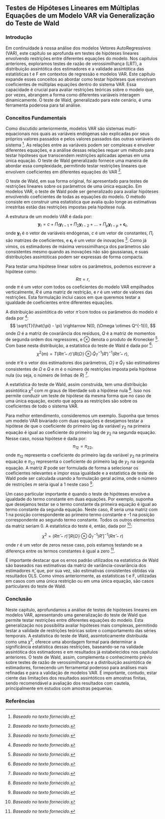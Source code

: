 ## Testes de Hipóteses Lineares em Múltiplas Equações de um Modelo VAR via Generalização do Teste de Wald

### Introdução
Em continuidade à nossa análise dos modelos Vetores AutoRegressivos (VAR), este capítulo se aprofunda em testes de hipóteses lineares envolvendo restrições entre diferentes equações do modelo. Nos capítulos anteriores, exploramos testes de razão de verossimilhança (LRT), a distribuição assintótica dos estimadores e a validade assintótica das estatísticas t e F em contextos de regressão e modelos VAR. Este capítulo expande esses conceitos ao abordar como testar hipóteses que envolvam coeficientes de múltiplas equações dentro do sistema VAR. Essa capacidade é crucial para avaliar restrições teóricas sobre o modelo que, por vezes, abrangem a forma como diferentes variáveis interagem dinamicamente. O teste de Wald, generalizado para este cenário, é uma ferramenta poderosa para tal análise.

### Conceitos Fundamentais
Como discutido anteriormente, modelos VAR são sistemas multi-equacionais nos quais as variáveis endógenas são explicadas por seus próprios valores passados e pelos valores passados das outras variáveis do sistema [^1]. As relações entre as variáveis podem ser complexas e envolver diferentes equações, e a análise dessas relações requer um método para testar hipóteses que transcendem restrições aplicadas apenas em uma única equação. O teste de Wald generalizado fornece uma maneira de abordar essa complexidade, permitindo testar restrições lineares que envolvem coeficientes em diferentes equações do VAR [^1].

O teste de Wald, em sua forma original, foi apresentado para testes de restrições lineares sobre os parâmetros de uma única equação. Em modelos VAR, o teste de Wald pode ser generalizado para avaliar hipóteses envolvendo coeficientes de todas as equações do modelo. O método consiste em construir uma estatística que avalia quão longe as estimativas irrestritas estão das restrições impostas pela hipótese nula.

A estrutura de um modelo VAR é dada por:
$$
\mathbf{y}_t = c + \Pi_1 \mathbf{y}_{t-1} + \Pi_2 \mathbf{y}_{t-2} + \dots + \Pi_p \mathbf{y}_{t-p} + \mathbf{\epsilon}_t,
$$
onde $\mathbf{y}_t$ é o vetor de variáveis endógenas, $c$ é um vetor de constantes, $\Pi_i$ são matrizes de coeficientes, e $\mathbf{\epsilon}_t$ é um vetor de inovações [^1].
Como já vimos, os estimadores de máxima verossimilhança dos parâmetros são consistentes mesmo quando as inovações não são gaussianas, e suas distribuições assintóticas podem ser expressas de forma compacta.

Para testar uma hipótese linear sobre os parâmetros, podemos escrever a hipótese como:
$$
R\pi = r,
$$
onde $\pi$ é um vetor com todos os coeficientes do modelo VAR empilhados verticalmente, $R$ é uma matriz de restrição, e $r$ é um vetor de valores das restrições. Esta formulação inclui casos em que queremos testar a igualdade de coeficientes entre diferentes equações.

A distribuição assintótica do vetor $\hat{\pi}$ com todos os parâmetros do modelo é dada por [^1]:
$$
\sqrt{T}(\hat{\pi} - \pi) \rightarrow N(0, (\Omega \otimes Q^{-1})),
$$
onde $\Omega$ é a matriz de covariância dos resíduos, $Q$ é a matriz de momentos de segunda ordem dos regressores, e $\otimes$ denota o produto de Kronecker [^1]. Com base nesta distribuição, a estatística do teste de Wald é dada por [^1]:
$$
\chi^2(m) = T(R\hat{\pi} - r)'(R(\hat{\Omega}_T \otimes \hat{Q}_T^{-1})R')^{-1}(R\hat{\pi} - r),
$$
onde $\hat{\pi}$ é o vetor dos estimadores dos parâmetros, $\hat{\Omega}_T$ e $\hat{Q}_T$ são estimadores consistentes de $\Omega$ e $Q$ e $m$ é o número de restrições imposta pela hipótese nula (ou seja, o número de linhas de $R$) [^1].

A estatística do teste de Wald, assim construída, tem uma distribuição assintótica $\chi^2$ com $m$ graus de liberdade sob a hipótese nula [^1]. Isso nos permite conduzir um teste de hipótese da mesma forma que no caso de uma única equação, exceto que agora as restrições são sobre os coeficientes de todo o sistema VAR.

Para melhor entendimento, consideremos um exemplo. Suponha que temos um modelo VAR bivariado com duas equações e desejamos testar a hipótese de que o coeficiente do primeiro lag da variável $y_2$ na primeira equação é igual ao coeficiente do primeiro lag de $y_2$ na segunda equação. Nesse caso, nossa hipótese é dada por:
$$
\pi_{12} = \pi_{22},
$$
onde $\pi_{12}$ representa o coeficiente do primeiro lag da variável $y_2$ na primeira equação e  $\pi_{22}$ representa o coeficiente do primeiro lag de  $y_2$ na segunda equação. A matriz $R$ pode ser formulada de forma a selecionar os coeficientes relevantes e impor essa igualdade e a estatística de teste de Wald pode ser calculada usando a formulação geral acima, onde o número de restrições $m$ seria igual a 1 neste caso [^1].

Um caso particular importante é quando o teste de hipóteses envolve a igualdade do termo constante em duas equações. Por exemplo, suponha que desejamos testar se o termo constante da primeira equação é igual ao termo constante da segunda equação. Neste caso, $R$ seria uma matriz com 1 na posição correspondente ao primeiro termo constante e -1 na posição correspondente ao segundo termo constante. Todos os outros elementos da matriz seriam 0. A estatística do teste é, então, dada por [^1]:

$$
\chi^2 = (R\hat{\pi} - r)' [R(\hat{\Omega}_T \otimes \hat{Q}_T^{-1})R']^{-1} (R\hat{\pi} - r)
$$
onde  $r$ é um vetor de zeros nesse caso, pois estamos testando se a diferença entre os termos constantes é igual a zero [^1].

É importante destacar que os erros padrão utilizados na estatística de Wald são baseados nas estimativas da matriz de variância-covariância dos estimadores $\hat{\pi}$, que, por sua vez, são estimativas consistentes obtidas via resultados OLS. Como vimos anteriormente, as estatísticas t e F, utilizadas em casos com uma única restrição ou em uma única equação, são casos particulares do teste de Wald.

### Conclusão
Neste capítulo, aprofundamos a análise de testes de hipóteses lineares em modelos VAR, apresentando uma generalização do teste de Wald que permite testar restrições entre diferentes equações do modelo. Esta generalização nos possibilita avaliar hipóteses mais complexas, permitindo testar a validade de restrições teóricas sobre o comportamento das séries temporais. A estatística do teste de Wald, assintoticamente distribuída como uma $\chi^2$, oferece uma abordagem formal para determinar a significância estatística dessas restrições, baseando-se na validade assintótica dos estimadores e em resultados já estabelecidos nos capítulos anteriores. O teste de Wald, assim, complementa o conhecimento prévio sobre testes de razão de verossimilhança e a distribuição assintótica de estimadores, fornecendo um ferramental poderoso para análises mais refinadas e para a validação de modelos VAR. É importante, contudo, estar ciente das limitações dos resultados assintóticos em amostras finitas, sendo recomendável a avaliação dos resultados com cautela, principalmente em estudos com amostras pequenas.

### Referências
[^1]: *Baseado no texto fornecido.*
<!-- END -->
